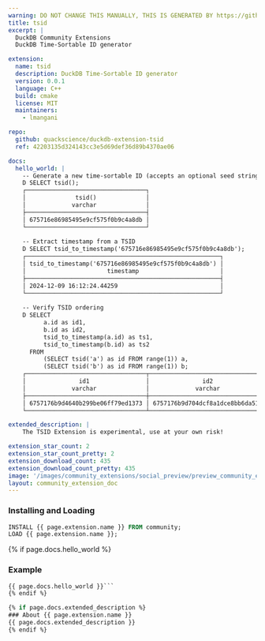 ```yaml
---
warning: DO NOT CHANGE THIS MANUALLY, THIS IS GENERATED BY https://github/duckdb/community-extensions repository, check README there
title: tsid
excerpt: |
  DuckDB Community Extensions
  DuckDB Time-Sortable ID generator

extension:
  name: tsid
  description: DuckDB Time-Sortable ID generator
  version: 0.0.1
  language: C++
  build: cmake
  license: MIT
  maintainers:
    - lmangani

repo:
  github: quackscience/duckdb-extension-tsid
  ref: 42203135d324143cc3e5d69def36d89b4370ae06

docs:
  hello_world: |
    -- Generate a new time-sortable ID (accepts an optional seed string)
    D SELECT tsid();
    ┌──────────────────────────────────┐
    │              tsid()              │
    │             varchar              │
    ├──────────────────────────────────┤
    │ 675716e86985495e9cf575f0b9c4a8db │
    └──────────────────────────────────┘
    
    -- Extract timestamp from a TSID
    D SELECT tsid_to_timestamp('675716e86985495e9cf575f0b9c4a8db');
    ┌───────────────────────────────────────────────────────┐
    │ tsid_to_timestamp('675716e86985495e9cf575f0b9c4a8db') │
    │                       timestamp                       │
    ├───────────────────────────────────────────────────────┤
    │ 2024-12-09 16:12:24.44259                             │
    └───────────────────────────────────────────────────────┘
    
    -- Verify TSID ordering
    D SELECT 
          a.id as id1,
          b.id as id2,
          tsid_to_timestamp(a.id) as ts1,
          tsid_to_timestamp(b.id) as ts2
      FROM 
          (SELECT tsid('a') as id FROM range(1)) a,
          (SELECT tsid('b') as id FROM range(1)) b;
    ┌──────────────────────────────────┬──────────────────────────────────┬────────────────────────────┬────────────────────────────┐
    │               id1                │               id2                │            ts1             │            ts2             │
    │             varchar              │             varchar              │         timestamp          │         timestamp          │
    ├──────────────────────────────────┼──────────────────────────────────┼────────────────────────────┼────────────────────────────┤
    │ 6757176b9d4640b299be06ff79ed1373 │ 6757176b9d704dcf8a1dce8bb6da51bf │ 2024-12-09 16:14:35.659653 │ 2024-12-09 16:14:35.660354 │
    └──────────────────────────────────┴──────────────────────────────────┴────────────────────────────┴────────────────────────────┘

extended_description: |
    The TSID Extension is experimental, use at your own risk!

extension_star_count: 2
extension_star_count_pretty: 2
extension_download_count: 435
extension_download_count_pretty: 435
image: '/images/community_extensions/social_preview/preview_community_extension_tsid.png'
layout: community_extension_doc
---
```


### Installing and Loading
```sql
INSTALL {{ page.extension.name }} FROM community;
LOAD {{ page.extension.name }};
```

{% if page.docs.hello_world %}
### Example
```sql
{{ page.docs.hello_world }}```
{% endif %}

{% if page.docs.extended_description %}
### About {{ page.extension.name }}
{{ page.docs.extended_description }}
{% endif %}


